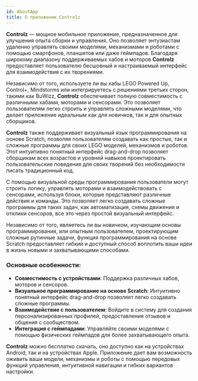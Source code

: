 ```yaml
---
id: AboutApp
title: О приложении Controlz
---
```


**Controlz** — мощное мобильное приложение, предназначенное для улучшения опыта сборки и управления. Оно позволяет энтузиастам удаленно управлять своими моделями, механизмами и роботами с помощью смартфонов, планшетов или даже геймпадов. Благодаря широкому диапазону поддерживаемых хабов и моторов **Controlz** предоставляет пользователю бесшовный и настраиваемый интерфейс для взаимодействия с их творениями.

Независимо от того, используете ли вы хабы LEGO Powered Up, Control+, Mindstorms или интегрируетесь с решениями третьих сторон, такими как BuWizz, **Controlz** обеспечивает полную совместимость с различными хабами, моторами и сенсорами. Это позволяет пользователям легко строить и управлять сложными моделями, что делает приложение идеальным как для новичков, так и для опытных сборщиков.

**Controlz** также поддерживает визуальный язык программирования на основе Scratch, позволяя пользователям создавать как простые, так и сложные программы для своих LEGO моделей, механизмов и роботов. Этот интуитивно понятный интерфейс drag-and-drop позволяет сборщикам всех возрастов и уровней навыков проектировать пользовательские поведения для своих творений без необходимости писать традиционный код.

С помощью визуальной среды программирования пользователи могут строить логику, управлять моторами и взаимодействовать с сенсорами, используя блоки, которые представляют различные действия и команды. Это позволяет легко создавать сложные программы для таких задач, как автоматизация, схемы движения и отклики сенсоров, все это через простой визуальный интерфейс.

Независимо от того, являетесь ли вы новичком, изучающим основы программирования, или опытным пользователем, проектирующим сложные рутинные задачи, функция программирования на основе Scratch предоставляет гибкий и доступный способ воплотить ваши идеи в жизнь новыми и захватывающими способами.

### Основные особенности:
- **Совместимость с устройствами**: Поддержка различных хабов, моторов и сенсоров.
- **Визуальное программирование на основе Scratch**: Интуитивно понятный интерфейс drag-and-drop позволяет легко создавать сложные программы.
- **Взаимодействие с пользователем**: Войдите в систему для создания персонализированных профилей, предоставления отзывов и общения с сообществом.
- **Интеграция с геймпадами**: Управляйте своими моделями с помощью физических геймпадов для более захватывающего опыта.

**Controlz** можно бесплатно скачать, оно доступно как на устройствах Android, так и на устройствах Apple. Приложение дает вам возможность оживить ваши модели, механизмы и роботы с помощью передовых функций управления, интуитивной навигации и гибких вариантов настройки.
